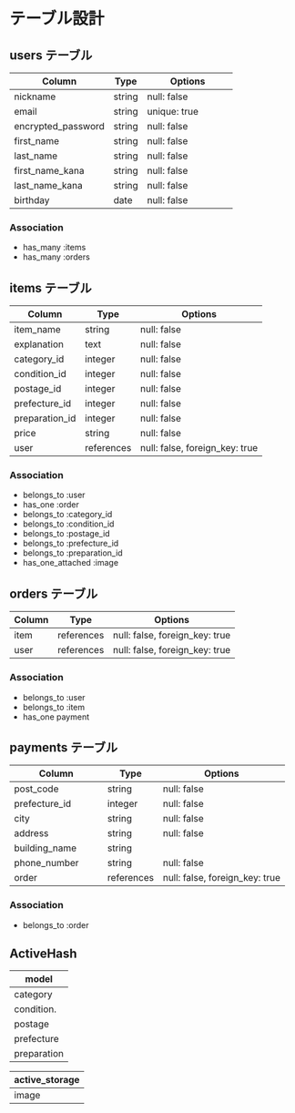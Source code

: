 # テーブル設計

## users テーブル

| Column                  | Type   | Options           |
| ----------------------- | ------ | ----------------  |
| nickname                | string | null: false       |
| email                   | string | unique: true 　　　|df
| encrypted_password      | string | null: false       |df
| first_name              | string | null: false       |
| last_name               | string | null: false       |
| first_name_kana         | string | null: false       |
| last_name_kana          | string | null: false       |
| birthday                | date   | null: false       |


### Association

- has_many :items
- has_many :orders



## items テーブル

| Column                    | Type       | Options                        |
| ------------------------- | ---------- | ------------------------------ |
| item_name                 | string     | null: false                    |
| explanation               | text       | null: false                    |
| category_id               | integer    | null: false                    |
| condition_id              | integer    | null: false                    |
| postage_id                | integer    | null: false                    |
| prefecture_id             | integer    | null: false                    |
| preparation_id            | integer    | null: false                    |
| price                     | string     | null: false                    |
| user                      | references | null: false, foreign_key: true |

### Association

- belongs_to :user
- has_one :order
- belongs_to :category_id
- belongs_to :condition_id
- belongs_to :postage_id
- belongs_to :prefecture_id
- belongs_to :preparation_id
- has_one_attached :image



## orders テーブル

| Column      | Type       | Options                        |
| ----------- | ---------- | ------------------------------ |
| item        | references | null: false, foreign_key: true |
| user        | references | null: false, foreign_key: true |

### Association

- belongs_to :user
- belongs_to :item
- has_one payment




## payments テーブル

| Column             | Type       | Options                            |
| ------------------ | ---------- | -----------------------------------|
| post_code          | string     | null: false                        |
| prefecture_id　　　 | integer    | null: false                        |
| city               | string     | null: false                        |
| address            | string     | null: false                        |
| building_name      | string     |                                    |
| phone_number       | string     | null: false                        |
| order　　           | references | null: false, foreign_key: true     |

### Association

- belongs_to :order



## ActiveHash

| model            | 
| ---------------- | 
| category         | 
| condition.       | 
| postage          | 
| prefecture       | 
| preparation      | 


| active_storage      | 
| ------------------- | 
| image               | 